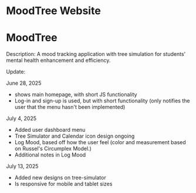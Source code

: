 # MoodTree Website

<h1>MoodTree</h1>

Description:
A mood tracking application with tree simulation for students' mental health enhancement and efficiency.

Update:

June 28, 2025
- shows main homepage, with short JS functionality
- Log-in and sign-up is used, but with short functionality (only notifies the user that the menu hasn't been implemented)

July 4, 2025
- Added user dashboard menu
- Tree Simulator and Calendar icon design ongoing
- Log Mood, based off how the user feel (color and measurement based on Russel's Circumplex Model.)
- Additional notes in Log Mood

July 13, 2025
- Added new designs on tree-simulator
- Is responsive for mobile and tablet sizes
